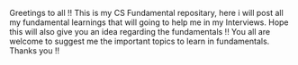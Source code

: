 Greetings to all !! 
This is my CS Fundamental repositary, here i will post all my fundamental learnings that will going to help me in my Interviews.
Hope this will also give you an idea regarding the fundamentals !!
You all are welcome to suggest me the important topics to learn in fundamentals.
Thanks you !!
